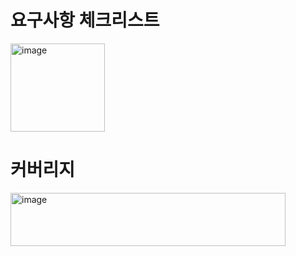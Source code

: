# 요구사항 체크리스트
<img width="151" height="141" alt="image" src="https://github.com/user-attachments/assets/a8c46bc2-906f-486b-bef1-0c554a1ece77" />

# 커버리지
<img width="440" height="85" alt="image" src="https://github.com/user-attachments/assets/6b711b12-08ea-43e2-9a0f-4bbd46b29d55" />

